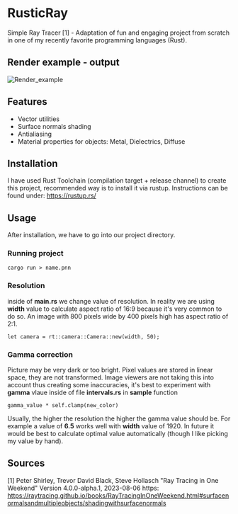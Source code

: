 # RusticRay 
Simple Ray Tracer [1] - Adaptation of fun and engaging project from scratch in one of my recently favorite programming languages (Rust). 

## Render example - output
![Render_example](https://github.com/TheAstartes/RusticRay/assets/46090816/9f48d90a-6eea-40d8-8084-100619e09bac)
## Features
- Vector utilities
- Surface normals shading
- Antialiasing
- Material properties for objects: Metal, Dielectrics, Diffuse
## Installation
I have used Rust Toolchain (compilation target + release channel) to create this project, recommended way is to install it via rustup. Instructions can be found under: https://rustup.rs/
## Usage
After installation, we have to go into our project directory.

### Running project
```
cargo run > name.pnn
```
### Resolution
inside of **main.rs** we change value of resolution. In reality we are using **width** value to calculate aspect ratio of 16:9 because it's very common to do so. An image with 800 pixels wide by 400 pixels high has aspect ratio of 2:1.
```
let camera = rt::camera::Camera::new(width, 50);
```
### Gamma correction
Picture may be very dark or too bright. Pixel values are stored in linear space, they are not transformed. Image viewers are not taking this into account thus creating some inaccuracies, it's best to experiment with **gamma** vlaue inside of file **intervals.rs** in **sample** function
```
gamma_value * self.clamp(new_color)
```
Usually, the higher the resolution the higher the gamma value should be. For example a value of **6.5** works well with **width** value of 1920. In future it would be best to calculate optimal value automatically (though I like picking my value by hand).
## Sources
[1] Peter Shirley, Trevor David Black, Steve Hollasch "Ray Tracing in One Weekend" Version 4.0.0-alpha.1, 2023-08-06 https: https://raytracing.github.io/books/RayTracingInOneWeekend.html#surfacenormalsandmultipleobjects/shadingwithsurfacenormals
